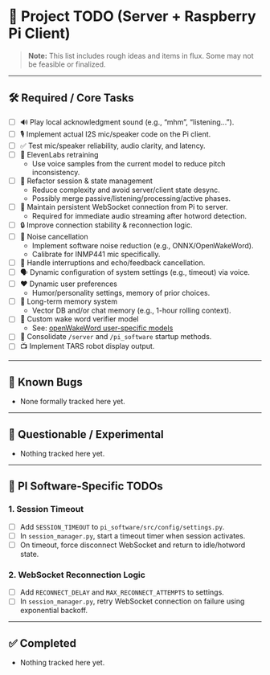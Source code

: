 # 📝 Project TODO (Server + Raspberry Pi Client)

> **Note:** This list includes rough ideas and items in flux. Some may not be feasible or finalized.

---

## 🛠️ Required / Core Tasks

- [ ] 🔊 Play local acknowledgment sound (e.g., “mhm”, “listening...”).
- [ ] 🎙 Implement actual I2S mic/speaker code on the Pi client.
- [ ] ✅ Test mic/speaker reliability, audio clarity, and latency.
- [ ] 🤖 ElevenLabs retraining
  - Use voice samples from the current model to reduce pitch inconsistency.
- [ ] 🧠 Refactor session & state management
  - Reduce complexity and avoid server/client state desync.
  - Possibly merge passive/listening/processing/active phases.
- [ ] 🔌 Maintain persistent WebSocket connection from Pi to server.
  - Required for immediate audio streaming after hotword detection.
- [ ] 🔒 Improve connection stability & reconnection logic.
- [ ] 🧼 Noise cancellation
  - Implement software noise reduction (e.g., ONNX/OpenWakeWord).
  - Calibrate for INMP441 mic specifically.
- [ ] 🧩 Handle interruptions and echo/feedback cancellation.
- [ ] 🗣 Dynamic configuration of system settings (e.g., timeout) via voice.
- [ ] ❤️ Dynamic user preferences
  - Humor/personality settings, memory of prior choices.
- [ ] 🧠 Long-term memory system
  - Vector DB and/or chat memory (e.g., 1-hour rolling context).
- [ ] 🧪 Custom wake word verifier model
  - See: [openWakeWord user-specific models](https://github.com/dscripka/openWakeWord#user-specific-models)
- [ ] 🧰 Consolidate `/server` and `/pi_software` startup methods.
- [ ] 📺 Implement TARS robot display output.

---

## 🐛 Known Bugs

- None formally tracked here yet.

---

## 🤔 Questionable / Experimental

- Nothing tracked here yet.

---

## 🔧 PI Software-Specific TODOs

### 1. Session Timeout

- [ ] Add `SESSION_TIMEOUT` to `pi_software/src/config/settings.py`.
- [ ] In `session_manager.py`, start a timeout timer when session activates.
- [ ] On timeout, force disconnect WebSocket and return to idle/hotword state.

### 2. WebSocket Reconnection Logic

- [ ] Add `RECONNECT_DELAY` and `MAX_RECONNECT_ATTEMPTS` to settings.
- [ ] In `session_manager.py`, retry WebSocket connection on failure using exponential backoff.

---

## ✅ Completed

- Nothing tracked here yet.
